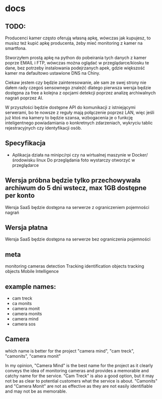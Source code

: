 # docs


## TODO:



Producenci kamer często oferują własną apkę, wówczas jak kupujesz, to musisz też kupić apkę producenta, żeby mieć monitoring z kamer na smartfona. 

Stworzyłem prostą apkę na python do pobeirania tych danych z kamer poprze EMAIL i FTP, wówczas można oglądać w przeglądarce/kiosku te dane, bez potrzeby instalowania podejrzanych apek, gdzie większość kamer ma defaultowo ustawione DNS na Chiny.
 
Ciekaw jestem czy będzie zainteresowanie, ale sam ze swej strony nie dałem rady czegoś sensownego znaleźć dlatego pierwsza wersja będzie dostępna za free a kolejna z opcjami detekcji poprzez analizę archiwalnych nagrań poprzez AI.

W przyszłości będzie dostępne API do komunikacji z istniejącymi serwerami, bo te nowsze z reguły mają  połączenie poprzez LAN, więc jeśli już ktoś ma kamery to będzie szansa, wzbogacenia je o funkcję inteligentnego powiadamiania o konkretnych zdarzeniach, wykryciu tablic rejestracyjnych czy identyfikacji osób.


## Specyfikacja

+ Aplikacja działa na minipc/rpi czy na wirtualnej maszynie w Docker/środowisku linux
Do przeglądania foto wystarczy otworzyć w przeglądarce


## Wersja próbna będzie tylko przechowywała archiwum do 5 dni wstecz, max 1GB dostępne per konto
Wersja SaaS będzie dostępna na serwerze z ograniczeniem pojemności nagrań


## Wersja płatna 
Wersja SaaS będzie dostępna na serwerze bez ograniczenia pojemności




## meta

monitoring cameras
detection Tracking
identification objects
tracking objects
Mobile Intelligence


## example names:

+ cam treck
+ ca monits
+ camera monit
+ camera monits
+ camera mind
+ camera sos

## Camera

which name is better for the project "camera mind", "cam treck", "camonits", "camera monit"

In my opinion, "Camera Mind" is the best name for the project as it clearly conveys the idea of monitoring cameras and provides a memorable and catchy name for the service. "Cam Treck" is also a good option, but it may not be as clear to potential customers what the service is about. "Camonits" and "Camera Monit" are not as effective as they are not easily identifiable and may not be as memorable.
